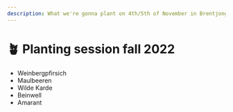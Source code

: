 ```yaml
---
description: What we're gonna plant on 4th/5th of November in Brentjong
---
```


# 🪴 Planting session fall 2022

* Weinbergpfirsich
* Maulbeeren
* Wilde Karde
* Beinwell
* Amarant
